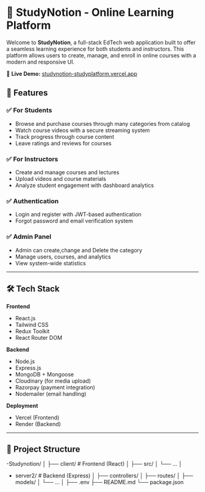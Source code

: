 # 📘 StudyNotion - Online Learning Platform

Welcome to **StudyNotion**, a full-stack EdTech web application built to offer a seamless learning experience for both students and instructors. This platform allows users to create, manage, and enroll in online courses with a modern and responsive UI.

🔗 **Live Demo:** [studynotion-studyplatform.vercel.app](https://studynotion-studyplatform.vercel.app/)

## 🚀 Features

### ✅ For Students
- Browse and purchase courses through many categories from catalog
- Watch course videos with a secure streaming system
- Track progress through course content
- Leave ratings and reviews for courses

### ✅ For Instructors
- Create and manage courses and lectures
- Upload videos and course materials
- Analyze student engagement with dashboard analytics

### ✅ Authentication
- Login and register with JWT-based authentication
- Forgot password and email verification system

### ✅ Admin Panel
- Admin can create,change and Delete the category
- Manage users, courses, and analytics
- View system-wide statistics

---

## 🛠️ Tech Stack

**Frontend**
- React.js
- Tailwind CSS
- Redux Toolkit
- React Router DOM

**Backend**
- Node.js
- Express.js
- MongoDB + Mongoose
- Cloudinary (for media upload)
- Razorpay (payment integration)
- Nodemailer (email handling)

**Deployment**
- Vercel (Frontend)
- Render (Backend)

---

## 📁 Project Structure
-Studynotion/
│
├── client/ # Frontend (React)
│ ├── src/
│ └── ...
│
- server2/ # Backend (Express)
│ ├── controllers/
│ ├── routes/
│ ├── models/
│ └── ...
│
├── .env
├── README.md
└── package.json

